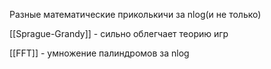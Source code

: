 Разные математические приколькичи за nlog(и не только)


[[Sprague-Grandy]] - сильно облегчает теорию игр

[[FFT]] - умножение палиндромов за nlog